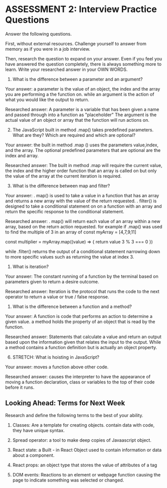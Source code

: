 # ASSESSMENT 2: Interview Practice Questions

Answer the following questions.

First, without external resources. Challenge yourself to answer from memory as if you were in a job interview.

Then, research the question to expand on your answer. Even if you feel you have answered the question completely, there is always something more to learn. Write your researched answer in your OWN WORDS.

1. What is the difference between a parameter and an argument?

Your answer: a parameter is the value of an object, the index and the array you are performing a the function on. while an argument is the action of what you would like the output to return.

Researched answer: A parameter is a variable that has been given a name and passed through into a function as "placeholder" The argument is the actual value of an object or array that the function will run actions on.

2. The JavaScript built in method .map() takes predefined parameters. What are they? Which are required and which are optional?

Your answer: the built in method .map () uses the parameters value,index, and the array. The optional predefined parameters that are optional are the index and array.

Researched answer: The built in method .map will require the current value, the index and the higher order function that an array is called on but only the value of the array at the current iteration is required. 

3. What is the difference between map and filter?

Your answer: . map() is used to take a value in a function that has an array and returns a new array with the value of the return requested. . filter() is designed to take a conditional statement on on a function with an array and return the specific response to the conditional statement. 

Researched answer: . map() will return each value of an array within a new array, based on the return action requested. for example if .map() was used to find the multiple of 3 in an array of const myArray = [4,7,9,11]

const multiplier = myArray.map((value) => {
  return value  3 % 3 === 0
})

while .filter() returns the output of a conditional statement narrowing down to more specific values such as returning the value at index 3.

1. What is iteration?

Your answer: The constant running of a function by the terminal based on parameters given to return a desire outcome.

Researched answer: Iteration is the protocol that runs the code to the next operator to return a value or true / false response.

1. What is the difference between a function and a method?

Your answer: A function is code that performs an action to determine a given value. a method holds the property of an object that is read by the function.

Researched answer: Statements that calculate a value and return an output based upon the information given that relates the input to the output. While a method contains a function definition but is actually an object property.

6. STRETCH: What is hoisting in JavaScript?

Your answer: moves a function above other code. 

Researched answer: causes the interpreter to have the appearance of moving a function declaration, class or variables to the top of their code before it runs.

## Looking Ahead: Terms for Next Week

Research and define the following terms to the best of your ability.

1. Classes: Are a template for creating objects. contain data with code, they have unique syntax.

2. Spread operator: a tool to make deep copies of Javaascript object.

3. React state: a Built - in React Object used to contain information or data about a component.

4. React props: an object type that stores the value of attributes of a tag

5. DOM events: Reactions to an element or webpage function causing the page to indicate something was selected or changed.
